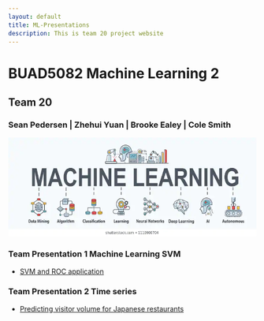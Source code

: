 ```yaml
---
layout: default
title: ML-Presentations
description: This is team 20 project website
---
```


# BUAD5082 Machine Learning 2
## Team 20
### Sean Pedersen | Zhehui Yuan | Brooke Ealey | Cole Smith
<img src="/img/ML.png" width="800" height="200" class="img-responsive" alt=""> 


### Team Presentation 1 Machine Learning SVM
 - [SVM and ROC application ](/code/index.md)


### Team Presentation 2 Time series
 - [ Predicting visitor volume for Japanese restaurants ](/TP2/Index.md)
